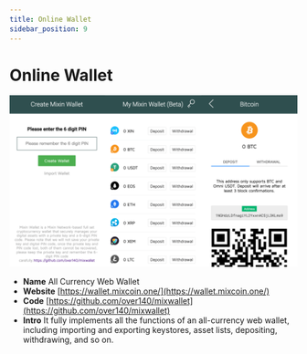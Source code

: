 ```yaml
---
title: Online Wallet
sidebar_position: 9
---
```


# Online Wallet

![All-currency Web Wallet](./online-wallet.png)

- **Name** All Currency Web Wallet
- **Website** [https://wallet.mixcoin.one/](https://wallet.mixcoin.one/)
- **Code** [https://github.com/over140/mixwallet](https://github.com/over140/mixwallet)
- **Intro** It fully implements all the functions of an all-currency web wallet, including importing and exporting keystores, asset lists, depositing, withdrawing, and so on.
